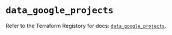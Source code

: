 # `data_google_projects`

Refer to the Terraform Registory for docs: [`data_google_projects`](https://registry.terraform.io/providers/hashicorp/google-beta/4.73.2/docs/data-sources/google_projects).
